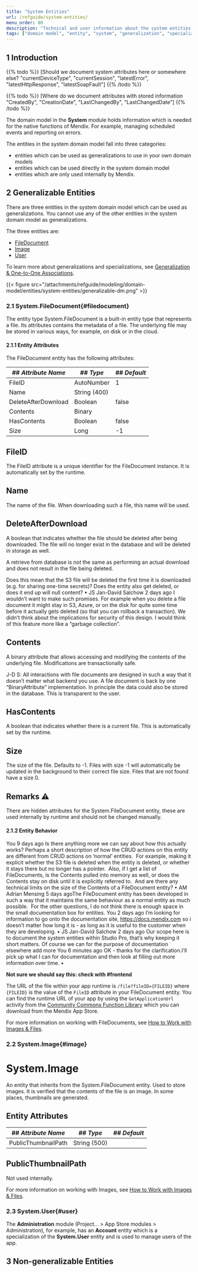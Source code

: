 ```yaml
---
title: "System Entities"
url: /refguide/system-entities/
menu_order: 80
description: "Technical and user information about the system entities FileDocument, Image, and User"
tags: ["domain model", "entity", "system", "generalization", "specialization", "studio pro", "Image", "FileDocument", "User"]
---
```


## 1 Introduction


{{% todo %}}
[Should we document system attributes here or somewhere else?
"currentDeviceType",
"currentSession",
"latestError",
"latestHttpResponse",
"latestSoapFault"]
{{% /todo %}}

{{% todo %}}
[Where do we document attributes with stored information
"CreatedBy",
"CreationDate",
"LastChangedBy",
"LastChangedDate"]
{{% /todo %}}

The domain model in the **System** module holds information which is needed for the native functions of Mendix. For example, managing scheduled events and reporting on errors.

The entities in the system domain model fall into three categories:

* entities which can be used as generalizations to use in your own domain models
* entities which can be used directly in the system domain model
* entities which are only used internally by Mendix.

## 2 Generalizable Entities

There are three entities in the system domain model which can be used as generalizations. You cannot use any of the other entities in the system domain model as generalizations.

The three entities are:

* [FileDocument](#filedocument)
* [Image](#image)
* [User](#user)

To learn more about generalizations and specializations, see [Generalization & One-to-One Associations](/refguide/generalization-and-association/).

{{< figure src="/attachments/refguide/modeling/domain-model/entities/system-entities/generalizable-dm.png" >}}

### 2.1 System.FileDocument{#filedocument}

The entity type System.FileDocument is a built-in entity type that represents a file. Its attributes contains the metadata of a file.
The underlying file may be stored in various ways, for example, on disk or in the cloud.

#### 2.1.1 Entity Attributes

The FileDocument entity has the following attributes:

| ## *Attribute Name* | ## *Type*    | ## *Default* |
| ------------------- | ------------ | ------------ |
| FileID              | AutoNumber   | 1            |
| Name                | String (400) |              |
| DeleteAfterDownload | Boolean      | false        |
| Contents            | Binary       |              |
| HasContents         | Boolean      | false        |
| Size                | Long         | -1           |

## **FileID**

The FileID attribute is a unique identifier for the FileDocument instance. It is automatically set by the runtime.


## **Name**

The name of the file. When downloading such a file, this name will be used.


## **DeleteAfterDownload**

A boolean that indicates whether the file should be deleted after being downloaded. The file will no longer exist in the database and will be deleted in storage as well.

A retrieve from database is *not* the same as performing an actual download and does not result in the file being deleted.

Does this mean that the S3 file will be deleted the first time it is downloaded (e.g. for sharing one-time secrets)? Does the entity also get deleted, or does it end up will null content?
 • 
JS
Jan-David Salchow  2 days ago
​​I wouldn’t want to make such promises. For example when you delete a file document it might stay in S3, Azure, or on the disk for quite some time before it actually gets deleted (so that you can rollback a transaction). We didn’t think about the implications for security of this design. I would think of this feature more like a “garbage collection”.


## **Contents**

A binary attribute that allows accessing and modifying the contents of the underlying file. Modifications are transactionally safe.

J-D S: All interactions with file documents are designed in such a way that it doesn’t matter what backend you use. A file document is back by one “BinaryAttribute” implementation. In principle the data could also be stored in the database. This is transparent to the user.
​​


## **HasContents**

A boolean that indicates whether there is a current file. This is automatically set by the runtime.


## **Size**

The size of the file. Defaults to -1. Files with size -1 will automatically be updated in the background to their correct file size. Files that are not found have a size 0.


## **Remarks** ⚠️ 

There are hidden attributes for the System.FileDocument entity, these are used internally by runtime and should not be changed manually.

#### 2.1.2 Entity Behavior

You  9 days ago
​​Is there anything more we can say about how this actually works? Perhaps a short description of how the CRUD actions on this entity are different from CRUD actions on ‘normal’ entities.
​​
​​For example, making it explicit whether the S3 file is deleted when the entity is deleted, or whether it stays there but no longer has a pointer.
​​
​​Also, if I get a list of FileDocuments, is the Contents pulled into memory as well, or does the Contents stay on disk until it is explicitly referred to.
​​
​​And are there any technical limits on the size of the Contents of a FileDocument entity?
 • 
AM
Adrian Mensing  5 days ago
​​The FileDocument entity has been developed in such a way that it maintains the same behaviour as a normal entity as much possible.
​​
​​For the other questions, I do not think there is enough space in the small documentation box for entities.
You  2 days ago
​​I’m looking for information to go onto the documentation site, https://docs.mendix.com so i doesn’t matter how long it is - as long as it is useful to the customer when they are developing.
 • 
JS
Jan-David Salchow  2 days ago
​​Our scope here is to document the system entities within Studio Pro, that’s why keeping it short matters. Of course we can for the purpose of documentation elsewhere add more
You  6 minutes ago
​​OK - thanks for the clarification.
​​I’ll pick up what I can for documentation and then look at filling out more information over time.
 • 


**Not sure we should say this: check with #frontend** 

The URL of the file within your app runtime is `/file?fileID={FILEID}` where `{FILEID}` is the value of the `FileID` attribute in your FileDocument entity. You can find the runtime URL of your app by using the `GetApplicationUrl` activity from the [Community Commons Function Library](https://appstore.home.mendix.com/link/app/170/) which you can download from the Mendix App Store.

For more information on working with FileDocuments, see [How to Work with Images & Files](/howto/data-models/working-with-images-and-files/).

### 2.2 System.Image{#image}

# System.Image

An entity that inherits from the System.FileDocument entity. Used to store images. It is verified that the contents of the file is an image. In some places, thumbnails are generated.


## Entity Attributes
| ## *Attribute Name* | ## *Type*    | ## *Default* |
| ------------------- | ------------ | ------------ |
| PublicThumbnailPath | String (500) |              |

## PublicThumbnailPath

Not used internally.

For more information on working with Images, see [How to Work with Images & Files](/howto/data-models/working-with-images-and-files/).

### 2.3 System.User{#user}

The **Administration** module (Project… > App Store modules > Administration), for example, has an **Account** entity which is a specialization of the **System.User** entity and is used to manage users of the app.

## 3 Non-generalizable Entities

